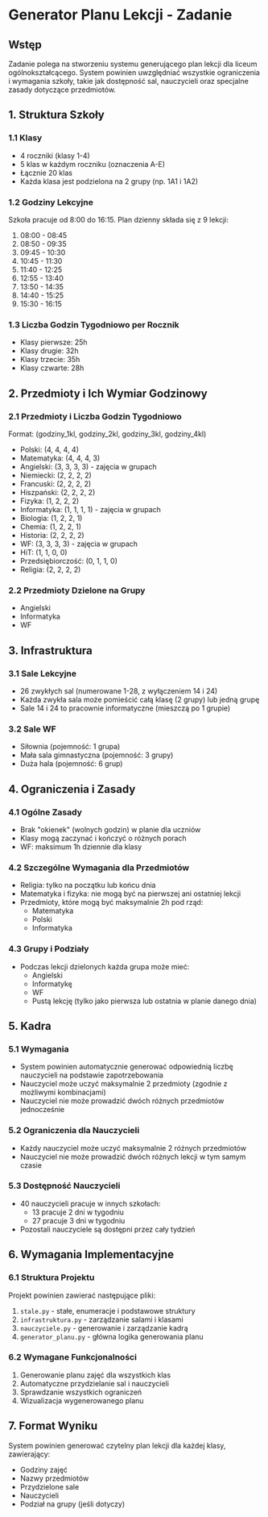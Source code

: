 # Generator Planu Lekcji - Zadanie

## Wstęp
Zadanie polega na stworzeniu systemu generującego plan lekcji dla liceum ogólnokształcącego. System powinien uwzględniać wszystkie ograniczenia i wymagania szkoły, takie jak dostępność sal, nauczycieli oraz specjalne zasady dotyczące przedmiotów.

## 1. Struktura Szkoły

### 1.1 Klasy
- 4 roczniki (klasy 1-4)
- 5 klas w każdym roczniku (oznaczenia A-E)
- Łącznie 20 klas
- Każda klasa jest podzielona na 2 grupy (np. 1A1 i 1A2)

### 1.2 Godziny Lekcyjne
Szkoła pracuje od 8:00 do 16:15. Plan dzienny składa się z 9 lekcji:
1. 08:00 - 08:45
2. 08:50 - 09:35
3. 09:45 - 10:30
4. 10:45 - 11:30
5. 11:40 - 12:25
6. 12:55 - 13:40
7. 13:50 - 14:35
8. 14:40 - 15:25
9. 15:30 - 16:15

### 1.3 Liczba Godzin Tygodniowo per Rocznik
- Klasy pierwsze: 25h
- Klasy drugie: 32h
- Klasy trzecie: 35h
- Klasy czwarte: 28h

## 2. Przedmioty i Ich Wymiar Godzinowy

### 2.1 Przedmioty i Liczba Godzin Tygodniowo
Format: (godziny_1kl, godziny_2kl, godziny_3kl, godziny_4kl)
- Polski: (4, 4, 4, 4)
- Matematyka: (4, 4, 4, 3)
- Angielski: (3, 3, 3, 3) - zajęcia w grupach
- Niemiecki: (2, 2, 2, 2)
- Francuski: (2, 2, 2, 2)
- Hiszpański: (2, 2, 2, 2)
- Fizyka: (1, 2, 2, 2)
- Informatyka: (1, 1, 1, 1) - zajęcia w grupach
- Biologia: (1, 2, 2, 1)
- Chemia: (1, 2, 2, 1)
- Historia: (2, 2, 2, 2)
- WF: (3, 3, 3, 3) - zajęcia w grupach
- HiT: (1, 1, 0, 0)
- Przedsiębiorczość: (0, 1, 1, 0)
- Religia: (2, 2, 2, 2)

### 2.2 Przedmioty Dzielone na Grupy
- Angielski
- Informatyka
- WF

## 3. Infrastruktura

### 3.1 Sale Lekcyjne
- 26 zwykłych sal (numerowane 1-28, z wyłączeniem 14 i 24)
- Każda zwykła sala może pomieścić całą klasę (2 grupy) lub jedną grupę
- Sale 14 i 24 to pracownie informatyczne (mieszczą po 1 grupie)

### 3.2 Sale WF
- Siłownia (pojemność: 1 grupa)
- Mała sala gimnastyczna (pojemność: 3 grupy)
- Duża hala (pojemność: 6 grup)

## 4. Ograniczenia i Zasady

### 4.1 Ogólne Zasady
- Brak "okienek" (wolnych godzin) w planie dla uczniów
- Klasy mogą zaczynać i kończyć o różnych porach
- WF: maksimum 1h dziennie dla klasy

### 4.2 Szczególne Wymagania dla Przedmiotów
- Religia: tylko na początku lub końcu dnia
- Matematyka i fizyka: nie mogą być na pierwszej ani ostatniej lekcji
- Przedmioty, które mogą być maksymalnie 2h pod rząd:
  - Matematyka
  - Polski
  - Informatyka

### 4.3 Grupy i Podziały
- Podczas lekcji dzielonych każda grupa może mieć:
  - Angielski
  - Informatykę
  - WF
  - Pustą lekcję (tylko jako pierwsza lub ostatnia w planie danego dnia)

## 5. Kadra

### 5.1 Wymagania
- System powinien automatycznie generować odpowiednią liczbę nauczycieli na podstawie zapotrzebowania
- Nauczyciel może uczyć maksymalnie 2 przedmioty (zgodnie z możliwymi kombinacjami)
- Nauczyciel nie może prowadzić dwóch różnych przedmiotów jednocześnie

### 5.2 Ograniczenia dla Nauczycieli
- Każdy nauczyciel może uczyć maksymalnie 2 różnych przedmiotów
- Nauczyciel nie może prowadzić dwóch różnych lekcji w tym samym czasie

### 5.3 Dostępność Nauczycieli
- 40 nauczycieli pracuje w innych szkołach:
  - 13 pracuje 2 dni w tygodniu
  - 27 pracuje 3 dni w tygodniu
- Pozostali nauczyciele są dostępni przez cały tydzień

## 6. Wymagania Implementacyjne

### 6.1 Struktura Projektu
Projekt powinien zawierać następujące pliki:
1. `stale.py` - stałe, enumeracje i podstawowe struktury
2. `infrastruktura.py` - zarządzanie salami i klasami
3. `nauczyciele.py` - generowanie i zarządzanie kadrą
4. `generator_planu.py` - główna logika generowania planu

### 6.2 Wymagane Funkcjonalności
1. Generowanie planu zajęć dla wszystkich klas
2. Automatyczne przydzielanie sal i nauczycieli
3. Sprawdzanie wszystkich ograniczeń
4. Wizualizacja wygenerowanego planu

## 7. Format Wyniku
System powinien generować czytelny plan lekcji dla każdej klasy, zawierający:
- Godziny zajęć
- Nazwy przedmiotów
- Przydzielone sale
- Nauczycieli
- Podział na grupy (jeśli dotyczy)